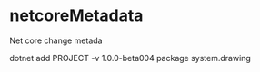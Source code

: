 # netcoreMetadata
Net core change metada


dotnet add PROJECT -v 1.0.0-beta004 package system.drawing

